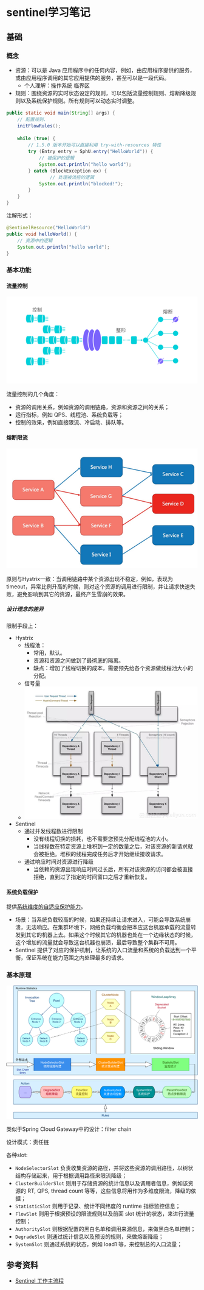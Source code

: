 # sentinel学习笔记



## 基础

### 概念

- 资源：可以是 Java 应用程序中的任何内容，例如，由应用程序提供的服务，或由应用程序调用的其它应用提供的服务，甚至可以是一段代码。
  - 个人理解：操作系统 临界区
- 规则：围绕资源的实时状态设定的规则，可以包括流量控制规则、熔断降级规则以及系统保护规则。所有规则可以动态实时调整。

```java
public static void main(String[] args) {
    // 配置规则.
    initFlowRules();

    while (true) {
        // 1.5.0 版本开始可以直接利用 try-with-resources 特性
        try (Entry entry = SphU.entry("HelloWorld")) {
            // 被保护的逻辑
            System.out.println("hello world");
        } catch (BlockException ex) {
                // 处理被流控的逻辑
            System.out.println("blocked!");
        }
    }
}
```

注解形式：

```java
@SentinelResource("HelloWorld")
public void helloWorld() {
    // 资源中的逻辑
    System.out.println("hello world");
}
```



### 基本功能

#### 流量控制

![](images/sentinel-flow-overview.jpg)

流量控制的几个角度：

- 资源的调用关系，例如资源的调用链路，资源和资源之间的关系；
- 运行指标，例如 QPS、线程池、系统负载等；
- 控制的效果，例如直接限流、冷启动、排队等。

#### 熔断限流

![](images/sentinel-service-degrade.png)

原则与Hystrix一致：当调用链路中某个资源出现不稳定，例如，表现为 timeout，异常比例升高的时候，则对这个资源的调用进行限制，并让请求快速失败，避免影响到其它的资源，最终产生雪崩的效果。

##### 设计理念的差异

限制手段上：

- Hystrix
  - 线程池：
    - 常用，默认。
    - 资源和资源之间做到了最彻底的隔离。
    - 缺点：增加了线程切换的成本，需要预先给各个资源做线程池大小的分配。
  - 信号量
  - ![](images/hystrix-threadpool-semaphore.jpg)
- Sentinel
  - 通过并发线程数进行限制
    - 没有线程切换的损耗，也不需要您预先分配线程池的大小。
    - 当线程数在特定资源上堆积到一定的数量之后，对该资源的新请求就会被拒绝。堆积的线程完成任务后才开始继续接收请求。
  - 通过响应时间对资源进行降级
    - 当依赖的资源出现响应时间过长后，所有对该资源的访问都会被直接拒绝，直到过了指定的时间窗口之后才重新恢复。

#### 系统负载保护

提供[系统维度的自适应保护能力](https://sentinelguard.io/zh-cn/docs/system-adaptive-protection.html)。

- 场景：当系统负载较高的时候，如果还持续让请求进入，可能会导致系统崩溃，无法响应。在集群环境下，网络负载均衡会把本应这台机器承载的流量转发到其它的机器上去。如果这个时候其它的机器也处在一个边缘状态的时候，这个增加的流量就会导致这台机器也崩溃，最后导致整个集群不可用。
- Sentinel 提供了对应的保护机制，让系统的入口流量和系统的负载达到一个平衡，保证系统在能力范围之内处理最多的请求。

### 基本原理

![](images/sentinel-graph.png)

类似于Spring Cloud Gateway中的设计：filter chain

设计模式：责任链

各种slot:

- `NodeSelectorSlot` 负责收集资源的路径，并将这些资源的调用路径，以树状结构存储起来，用于根据调用路径来限流降级；
- `ClusterBuilderSlot` 则用于存储资源的统计信息以及调用者信息，例如该资源的 RT, QPS, thread count 等等，这些信息将用作为多维度限流，降级的依据；
- `StatisticSlot` 则用于记录、统计不同纬度的 runtime 指标监控信息；
- `FlowSlot` 则用于根据预设的限流规则以及前面 slot 统计的状态，来进行流量控制；
- `AuthoritySlot` 则根据配置的黑白名单和调用来源信息，来做黑白名单控制；
- `DegradeSlot` 则通过统计信息以及预设的规则，来做熔断降级；
- `SystemSlot` 则通过系统的状态，例如 load1 等，来控制总的入口流量；

## 参考资料

- [Sentinel 工作主流程](https://sentinelguard.io/zh-cn/docs/basic-implementation.html)